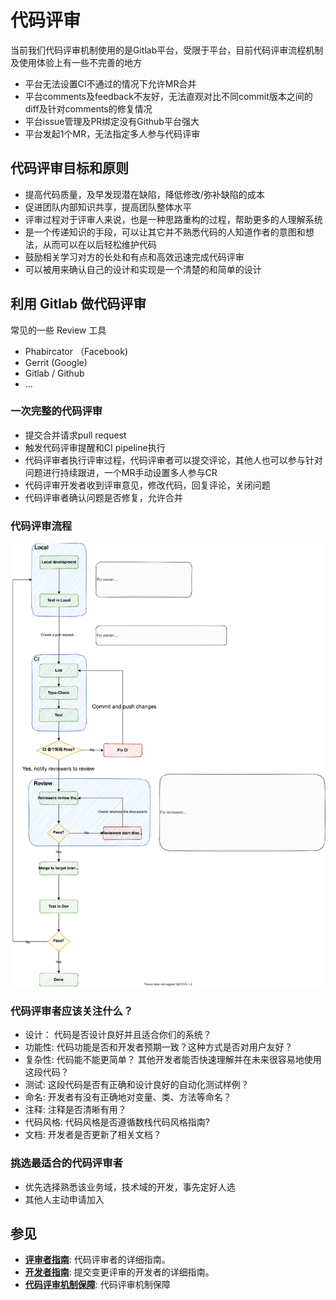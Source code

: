 
# 代码评审

当前我们代码评审机制使用的是Gitlab平台，受限于平台，目前代码评审流程机制及使用体验上有一些不完善的地方

- 平台无法设置CI不通过的情况下允许MR合并
- 平台comments及feedback不友好，无法直观对比不同commit版本之间的diff及针对comments的修复情况
- 平台issue管理及PR绑定没有Github平台强大
- 平台发起1个MR，无法指定多人参与代码评审

## 代码评审目标和原则

- 提高代码质量，及早发现潜在缺陷，降低修改/弥补缺陷的成本
- 促进团队内部知识共享，提高团队整体水平
- 评审过程对于评审人来说，也是一种思路重构的过程，帮助更多的人理解系统
- 是一个传递知识的手段，可以让其它并不熟悉代码的人知道作者的意图和想法，从而可以在以后轻松维护代码
- 鼓励相关学习对方的长处和有点和高效迅速完成代码评审
- 可以被用来确认自己的设计和实现是一个清楚的和简单的设计

## 利用 Gitlab 做代码评审

常见的一些 Review 工具

- Phabircator （Facebook)
- Gerrit (Google)
- Gitlab / Github
- ...

### 一次完整的代码评审

- 提交合并请求pull request
- 触发代码评审提醒和CI pipeline执行
- 代码评审者执行评审过程，代码评审者可以提交评论，其他人也可以参与针对问题进行持续跟进，一个MR手动设置多人参与CR
- 代码评审开发者收到评审意见，修改代码，回复评论，关闭问题
- 代码评审者确认问题是否修复，允许合并

### 代码评审流程

![code review workflow](../../graph/code-review.svg)

### 代码评审者应该关注什么？

- 设计： 代码是否设计良好并且适合你们的系统？
- 功能性: 代码功能是否和开发者预期一致？这种方式是否对用户友好？
- 复杂性: 代码能不能更简单？ 其他开发者能否快速理解并在未来很容易地使用这段代码？
- 测试: 这段代码是否有正确和设计良好的自动化测试样例？
- 命名: 开发者有没有正确地对变量、类、方法等命名？
- 注释: 注释是否清晰有用？
- 代码风格: 代码风格是否遵循数栈代码风格指南?
- 文档: 开发者是否更新了相关文档？

### 挑选最适合的代码评审者

- 优先选择熟悉该业务域，技术域的开发，事先定好人选
- 其他人主动申请加入

## 参见

- **[评审者指南](reviewer/)**: 代码评审者的详细指南。
- **[开发者指南](owner/)**: 提交变更评审的开发者的详细指南。
- **[代码评审机制保障](mechanism/)**: 代码评审机制保障
